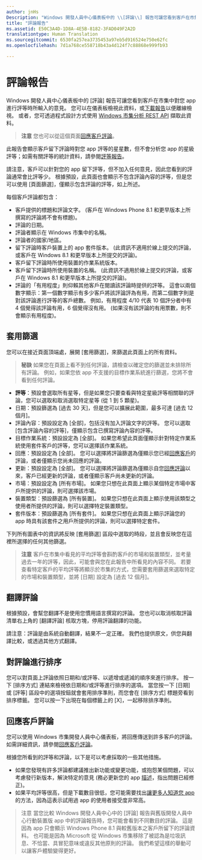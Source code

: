 ```yaml
---
author: jnHs
Description: "Windows 開發人員中心儀表板中的 \\[評論\\] 報告可讓您看到客戶在市集中對您 app 進行評等時所輸入的意見。"
title: "評論報告"
ms.assetid: E50C3A4D-1D8A-4E5B-8182-3FAD049F2A2D
translationtype: Human Translation
ms.sourcegitcommit: 6530fa257ea3735453a97eb5d916524e750e62fc
ms.openlocfilehash: 7d1a768ce558718b43a4d124f7c88868e999fb93

---
```


# 評論報告


Windows 開發人員中心儀表板中的 \[評論\] 報告可讓您看到客戶在市集中對您 app 進行評等時所輸入的意見。 您可以在儀表板檢視此資料，或[下載報告](download-analytic-reports.md)以便離線檢視。 或者，您可透過程式設計方式使用 [Windows 市集分析 REST API](../monetize/access-analytics-data-using-windows-store-services.md) 擷取此資料。

> **注意** 您也可以從這個頁面[回應客戶評論](respond-to-customer-reviews.md)。

此報告會顯示客戶留下評論時對您 app 評等的星星數，但不會分析您 app 的星級評等；如需有關評等的統計資料，請參閱[評等報告](ratings-report.md)。

請注意，客戶可以針對您的 app 留下評等，但不加入任何意見，因此您看到的評論通常會比評等少。 根據預設，此頁面也會顯示不包含評論內容的評等，但是您可以使用 \[頁面篩選\]，僅顯示包含評論的評等，如上所述。

每個客戶評論都包含：

-   客戶提供的標題和評論文字。 (客戶在 Windows Phone 8.1 和更早版本上所撰寫的評論將不會有標題)。
-   評論的日期。
-   評論者顯示在 Windows 市集中的名稱。
-   評論者的國家/地區。
-   留下評論時客戶裝置上的 app 套件版本。 (此資訊不適用於線上提交的評論，或客戶在 Windows 8.1 和更早版本上所提交的評論)。
-   客戶留下評論時所使用裝置的作業系統版本。
-   客戶留下評論時所使用裝置的名稱。 (此資訊不適用於線上提交的評論，或客戶在 Windows 8.1 和更早版本上所提交的評論)。
-   評論的「有用程度」則仰賴其他客戶在閱讀該評論時提供的評等。 這會以兩個數字顯示：第一個數字顯示有多少客戶將該評論評為有用，而第二個數字則是對該評論進行評等的客戶總數。 例如，有用程度 4/10 代表 10 個評分者中有 4 個覺得該評論有用，6 個覺得沒有用。 (如果沒有該評論的有用票數，則不會顯示有用程度)。

## 套用篩選


您可以在接近頁面頂端處，展開 \[套用篩選\]，來篩選此頁面上的所有資料。

>**秘訣** 如果您在頁面上看不到任何評論，請檢查以確定您的篩選並未排除所有評論。 例如，如果您依 app 不支援的目標作業系統進行篩選，您將不會看到任何評論。

-   **評等**：預設會選取所有星等，但是如果您只要查看與特定星級評等相關聯的評論，您可以選取和取消選取特定星等 (從 1 到 5 顆星)。
-   日期：預設篩選為 \[過去 30 天\]，但是您可以擴展此範圍，最多可達 \[過去 12 個月\]。
-   評論內容：預設設定為 \[全部\]，包括沒有加入評論文字的評等。 您可以選取 \[包含評論內容的評等\]，僅顯示包含已撰寫評論內容的評等。
-   目標作業系統：預設設定為 \[全部\]。 如果您希望此頁面僅顯示針對特定作業系統使用套件客戶的評等，您可以選擇該作業系統。
-   回應：預設設定為 \[全部\]。 您可以選擇將評論篩選為僅顯示您已經[回應客戶](respond-to-customer-reviews.md)的評論，或者僅顯示您尚未回應的評論。
-   更新：預設設定為 \[全部\]。 您可以選擇將評論篩選為僅顯示自您[回應評論](respond-to-customer-reviews.md)以來，客戶已經更新的評論，或者僅顯示客戶尚未更新的評論。
-   市場：預設設定為 \[所有市場\]。 如果您只想在此頁面上顯示某個特定市場中客戶所提供的評論，則可選擇該市場。
-   裝置類型：預設篩選為 \[所有裝置\]。 如果您只想在此頁面上顯示使用該類型之使用者所提供的評論，則可以選擇特定裝置類型。
-   套件版本：預設篩選為 \[所有套件\]。 如果您只想在此頁面上顯示評論您的 app 時具有該套件之用戶所提供的評論，則可以選擇特定套件。

下列所有圖表中的資訊將反映 \[套用篩選\] 區段中選取的時段，並且會反映您在這裡所選擇的任何其他篩選。

> **注意** 客戶在市集中看見的平均評等會斟酌客戶的市場和裝置類型，並考量過去一年的評等，因此，可能會與您在此報告中所看見的內容不同。 若要查看特定客戶的平均評等將顯示於市集的方式，您需要套用篩選來選取特定的市場和裝置類型，並將 \[日期\] 設定為 \[過去 12 個月\]。

## 翻譯評論


根據預設，會幫您翻譯不是使用您慣用語言撰寫的評論。 您也可以取消核取評論清單右上角的 \[翻譯評論\] 核取方塊，停用評論翻譯的功能。

請注意：評論是由系統自動翻譯，結果不一定正確。 我們也提供原文，供您與翻譯比較，或透過其他方式翻譯。

## 對評論進行排序


您可以對頁面上評論依照日期和/或評等、以遞增或遞減的順序來進行排序。 按一下 \[排序方式\] 連結來檢視依日期和/或評等進行排序的選項。 當您按一下 \[日期\] 或 \[評等\] 區段中的選項按鈕就會套用排序準則，而您會在 \[排序方式\] 標題旁看到排序標籤。 您可以按一下出現在每個標籤上的 \[X\]，一起移除排序準則。

## 回應客戶評論


您可以使用 Windows 市集開發人員中心儀表板，將回應傳送到許多客戶的評論。 如需詳細資訊，請參閱[回應客戶評論](respond-to-customer-reviews.md)。

根據您所看到的評等和評論，以下是可以考慮採取的一些其他措施。

-   如果您發現有許多評論都建議推出新功能或變更功能，或抱怨某個問題，可以考慮發行新版本，解決特定的意見 (務必更新您的 app [描述](create-app-descriptions.md)，指出問題已經修正)。
-   如果平均評等很高，但是下載數目很低，您可能需要找出[讓更多人知道您 app](app-promotion-and-customer-engagement.md) 的方法，因為這表示試用過 app 的使用者接受度非常高。

> 注意 當您比較 Windows 開發人員中心中的 \[評論\] 報告與舊版開發人員中心行動裝置版 app 中的評論報告時，您可能會看到不同數目的評論。 這是因為 app 只會顯示 Windows Phone 8.1 與較舊版本之客戶所留下的評論資料。 也可能是因為 Microsoft 從 Windows 市集移除了被認為是垃圾訊息、不恰當、具冒犯意味或違反其他原則的評論。 我們希望這樣的舉動可以讓客戶體驗變得更好。

 

 

 



<!--HONumber=Jun16_HO4-->


